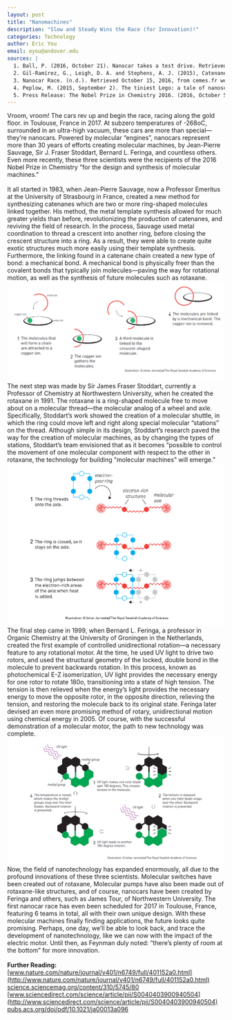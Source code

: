 ```yaml
---
layout: post
title: "Nanomachines"
description: "Slow and Steady Wins the Race (for Innovation)!"
categories: Technology
author: Eric You
email: eyou@andover.edu
sources: |
  1. Ball, P. (2016, October 21). Nanocar takes a test drive. Retrieved October 15, 2016, from nature.org website: http://www.nature.com/news/2005/051017/full/news051017-18.html <br>
  2. Gil-Ramírez, G., Leigh, D. A. and Stephens, A. J. (2015), Catenanes: Fifty Years of Molecular Links. Angew. Chem. Int. Ed., 54: 6110–6150. doi:10.1002/anie.201411619 <br>
  3. Nanocar Race. (n.d.). Retrieved October 15, 2016, from cemes.fr website: http://www.cemes.fr/Molecule-car-Race?lang=en#rules<br>
  4. Peplow, M. (2015, September 2). The tiniest Lego: a tale of nanoscale motors, rotors, switches and pumps. Retrieved October 15, 2016, from nature.org website: http://www.nature.com/news/the-tiniest-lego-a-tale-of-nanoscale-motors-rotors-switches-and-pumps-1.18262<br>
  5. Press Release: The Nobel Prize in Chemistry 2016. (2016, October 5). Retrieved October 15, 2016, from nobelprize.org website: https://www.nobelprize.org/nobel_prizes/chemistry/laureates/2016/press.html<br>
---
```

Vroom, vroom! The cars rev up and begin the race, racing along the gold floor. in Toulouse, France in 2017. At subzero temperatures of -268oC, surrounded in an ultra-high vacuum, these cars are more than special—they’re nanocars. Powered by molecular “engines”, nanocars represent more than 30 years of efforts creating molecular machines, by Jean-Pierre Sauvage, Sir J. Fraser Stoddart, Bernard L. Feringa, and countless others. Even more recently, these three scientists were the recipients of the 2016 Nobel Prize in Chemistry "for the design and synthesis of molecular machines."
<br><br>
It all started in 1983, when Jean-Pierre Sauvage, now a Professor Emeritus at the University of Strasbourg in France, created a new method for synthesizing catenanes which are two or more ring-shaped molecules linked together. His method, the metal template synthesis allowed for much greater yields than before, revolutionizing the production of catenanes, and reviving the field of research. In the process, Sauvage used metal coordination to thread a crescent into another ring, before closing the crescent structure into a ring. As a result, they were able to create quite exotic structures much more easily using their template synthesis. Furthermore, the linking found in a catenane chain created a new type of bond: a mechanical bond. A mechanical bond is physically freer than the covalent bonds that typically join molecules—paving the way for rotational motion, as well as the synthesis of future molecules such as rotaxane.
<br>
![](/Assets/Article/53336254.png)
<br>
The next step was made by Sir James Fraser Stoddart, currently a Professor of Chemistry at Northwestern University, when he created the rotaxane in 1991. The rotaxane is a ring-shaped molecule free to move about on a molecular thread—the molecular analog of a wheel and axle. Specifically, Stoddart’s work showed the creation of a molecular shuttle, in which the ring could move left and right along special molecular “stations” on the thread. Although simple in its design, Stoddart’s research paved the way for the creation of molecular machines, as by changing the types of stations, Stoddart’s team envisioned that as it becomes “possible to control the movement of one molecular component with respect to the other in rotaxane, the technology for building "molecular machines" will emerge.”
<br>
![](/Assets/Article/45339964.png)
<br>
The final step came in 1999, when Bernard L. Feringa, a professor in Organic Chemistry at the University of Groningen in the Netherlands, created the first example of controlled unidirectional rotation—a necessary feature to any rotational motor. At the time, he used UV light to drive two rotors, and used the structural geometry of the locked, double bond in the molecule to prevent backwards rotation. In this process, known as photochemical E-Z isomerization, UV light provides the necessary energy for one rotor to rotate 180o, transitioning into a state of high tension. The tension is then relieved when the energy’s light provides the necessary energy to move the opposite rotor, in the opposite direction, relieving the tension, and restoring the molecule back to its original state. Feringa later devised an even more promising method of rotary, unidirectional motion using chemical energy in 2005. Of course, with the successful demonstration of a molecular motor, the path to new technology was complete.
<br>
![](/Assets/Article/22927521.png)
<br>
Now, the field of nanotechnology has expanded enormously, all due to the profound innovations of these three scientists. Molecular switches have been created out of rotaxane, Molecular pumps have also been made out of rotaxane-like structures, and of course, nanocars have been created by Feringa and others, such as James Tour, of Northwestern University. The first nanocar race has even been scheduled for 2017 in Toulouse, France, featuring 6 teams in total, all with their own unique design. With these molecular machines finally finding applications, the future looks quite promising. Perhaps, one day, we’ll be able to look back, and trace the development of nanotechnology, like we can now with the impact of the electric motor. Until then, as Feynman duly noted: “there’s plenty of room at the bottom” for more innovation.
<br><br>
**Further Reading:**  
[www.nature.com/nature/journal/v401/n6749/full/401152a0.html](http://www.nature.com/nature/journal/v401/n6749/full/401152a0.html)  
[science.sciencemag.org/content/310/5745/80](http://science.sciencemag.org/content/310/5745/80)  
[www.sciencedirect.com/science/article/pii/S0040403900940504](http://www.sciencedirect.com/science/article/pii/S0040403900940504)  
[pubs.acs.org/doi/pdf/10.1021/ja00013a096](http://pubs.acs.org/doi/pdf/10.1021/ja00013a096)
